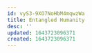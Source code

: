 ```yaml
---
id: vyS3-9XO7NoHbM4mqwzWa
title: Entangled Humanity
desc: ''
updated: 1643723096371
created: 1643723096371
---
```


